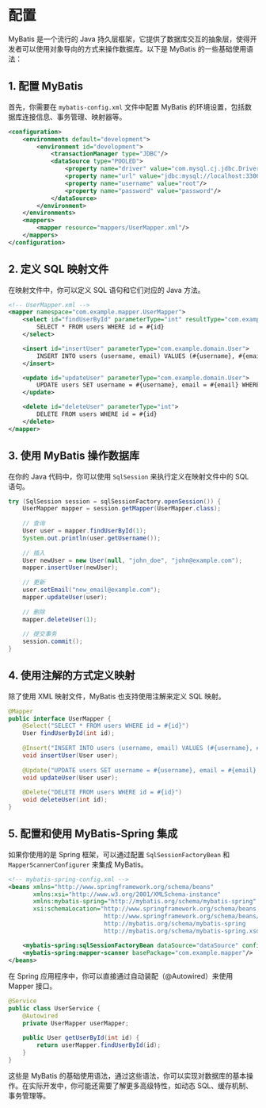 # 配置

MyBatis 是一个流行的 Java 持久层框架，它提供了数据库交互的抽象层，使得开发者可以使用对象导向的方式来操作数据库。以下是 MyBatis 的一些基础使用语法：

## 1. 配置 MyBatis

首先，你需要在 `mybatis-config.xml` 文件中配置 MyBatis 的环境设置，包括数据库连接信息、事务管理、映射器等。

```xml
<configuration>
    <environments default="development">
        <environment id="development">
            <transactionManager type="JDBC"/>
            <dataSource type="POOLED">
                <property name="driver" value="com.mysql.cj.jdbc.Driver"/>
                <property name="url" value="jdbc:mysql://localhost:3306/yourdatabase"/>
                <property name="username" value="root"/>
                <property name="password" value="password"/>
            </dataSource>
        </environment>
    </environments>
    <mappers>
        <mapper resource="mappers/UserMapper.xml"/>
    </mappers>
</configuration>
```

## 2. 定义 SQL 映射文件

在映射文件中，你可以定义 SQL 语句和它们对应的 Java 方法。

```xml
<!-- UserMapper.xml -->
<mapper namespace="com.example.mapper.UserMapper">
    <select id="findUserById" parameterType="int" resultType="com.example.domain.User">
        SELECT * FROM users WHERE id = #{id}
    </select>

    <insert id="insertUser" parameterType="com.example.domain.User">
        INSERT INTO users (username, email) VALUES (#{username}, #{email})
    </insert>

    <update id="updateUser" parameterType="com.example.domain.User">
        UPDATE users SET username = #{username}, email = #{email} WHERE id = #{id}
    </update>

    <delete id="deleteUser" parameterType="int">
        DELETE FROM users WHERE id = #{id}
    </delete>
</mapper>
```

## 3. 使用 MyBatis 操作数据库

在你的 Java 代码中，你可以使用 `SqlSession` 来执行定义在映射文件中的 SQL 语句。

```java
try (SqlSession session = sqlSessionFactory.openSession()) {
    UserMapper mapper = session.getMapper(UserMapper.class);
    
    // 查询
    User user = mapper.findUserById(1);
    System.out.println(user.getUsername());
    
    // 插入
    User newUser = new User(null, "john_doe", "john@example.com");
    mapper.insertUser(newUser);
    
    // 更新
    user.setEmail("new_email@example.com");
    mapper.updateUser(user);
    
    // 删除
    mapper.deleteUser(1);
    
    // 提交事务
    session.commit();
}
```

## 4. 使用注解的方式定义映射

除了使用 XML 映射文件，MyBatis 也支持使用注解来定义 SQL 映射。

```java
@Mapper
public interface UserMapper {
    @Select("SELECT * FROM users WHERE id = #{id}")
    User findUserById(int id);
    
    @Insert("INSERT INTO users (username, email) VALUES (#{username}, #{email})")
    void insertUser(User user);
    
    @Update("UPDATE users SET username = #{username}, email = #{email} WHERE id = #{id}")
    void updateUser(User user);
    
    @Delete("DELETE FROM users WHERE id = #{id}")
    void deleteUser(int id);
}
```

## 5. 配置和使用 MyBatis-Spring 集成

如果你使用的是 Spring 框架，可以通过配置 `SqlSessionFactoryBean` 和 `MapperScannerConfigurer` 来集成 MyBatis。

```xml
<!-- mybatis-spring-config.xml -->
<beans xmlns="http://www.springframework.org/schema/beans"
       xmlns:xsi="http://www.w3.org/2001/XMLSchema-instance"
       xmlns:mybatis-spring="http://mybatis.org/schema/mybatis-spring"
       xsi:schemaLocation="http://www.springframework.org/schema/beans
                           http://www.springframework.org/schema/beans/spring-beans.xsd
                           http://mybatis.org/schema/mybatis-spring
                           http://mybatis.org/schema/mybatis-spring.xsd">

    <mybatis-spring:sqlSessionFactoryBean dataSource="dataSource" configLocation="classpath:mybatis-config.xml"/>
    <mybatis-spring:mapper-scanner basePackage="com.example.mapper"/>
</beans>
```

在 Spring 应用程序中，你可以直接通过自动装配（@Autowired）来使用 Mapper 接口。

```java
@Service
public class UserService {
    @Autowired
    private UserMapper userMapper;

    public User getUserById(int id) {
        return userMapper.findUserById(id);
    }
}
```

这些是 MyBatis 的基础使用语法，通过这些语法，你可以实现对数据库的基本操作。在实际开发中，你可能还需要了解更多高级特性，如动态 SQL、缓存机制、事务管理等。
